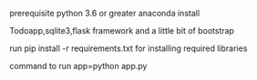 prerequisite python 3.6 or greater anaconda install

Todoapp,sqlite3,flask framework and a little bit of bootstrap

run pip install -r requirements.txt for installing required libraries

command to run app=python app.py

